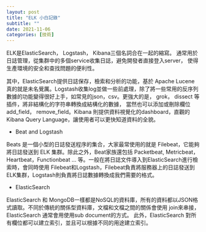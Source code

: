 ```yaml
---
layout: post
title: "ELK 小白記錄"
subtitle: ""
date: 2021-11-06
categories: [技術]
---
```


ELK是ElasticSearch， Logstash， Kibana三個名詞合在一起的縮寫。 通常用於日誌管理，從集群中的多個service收集日誌，避免開發者直接登入server，
使得生產環境的安全和查找問題的便利性。

其中，ElasticSearch提供日誌保存，檢索和分析的功能，基於 Apache 
Lucene 真的就是未名覺厲。Logstash收集log並做一些前處理，除了將一些常用的反序列數據的功能變得很好上手，如常見的json，csv。更強大的是， 
grok， dissect 等插件，將非結構化的字符串轉換成結構化的數據， 當然也可以添加或刪除欄位 add_field， 
remove_field。Kibana 則提供資料視覺化的dashboard，直觀的 Kibana Query Language，讓使用者可以更快知道資料的全貌。

- Beat and Logstash

Beats 是一個小型的日誌發送程序的集合，大家最常使用的就是 Filebeat，它能夠將日誌發送到 ELK 集群。除此之外，Beat家族還包括 Packetbeat, 
Metricbeat，Heartbeat，Functionbeat ... 等。一般在將日誌文件導入到ElasticSearch進行檢索時，會同時使用 
Filebeat和Logstash，Filebeat負責將服務器上的日誌發送到ELK集群，Logstash則負責將日誌數據轉換成我們需要的格式。


- ElasticSearch

ElasticSearch 和 MongoDB一樣都是NoSQL的資料庫，所有的資料都以JSON格式讀取。不同於傳統的關係型資料庫，文檔和文檔之間的關係會使用 
join來串接，ElasticSearch 通常會用使用sub document的方式。 此外，ElasticSearch 對所有欄位都可以建立索引，並且可以根據不同的用途建立索引。

